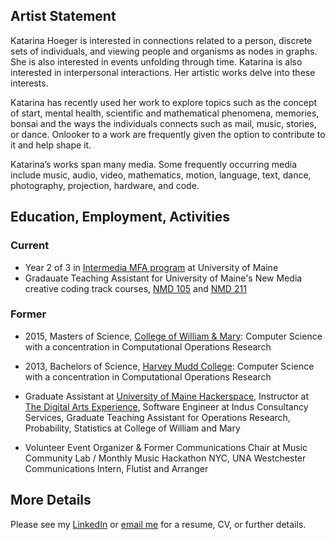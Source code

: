 ## Artist Statement
Katarina Hoeger is interested in connections related to a person, discrete sets of individuals, and viewing people and organisms as nodes in graphs. She is also interested in events unfolding through time. Katarina is also interested in interpersonal interactions. Her artistic works delve into these interests.

Katarina has recently used her work to explore topics such as the concept of start, mental health, scientific and mathematical phenomena, memories, bonsai and the ways the individuals connects such as mail, music, stories, or dance. Onlooker to a work are frequently given the option to contribute to it and help shape it.

Katarina’s works span many media. Some frequently occurring media include music, audio, video, mathematics, motion, language, text, dance, photography, projection, hardware, and code.
##  Education, Employment, Activities
### Current
- Year 2 of 3 in [Intermedia MFA program](https://intermedia.umaine.edu/mfa-program/) at University of Maine
- Gradauate Teaching Assistant for University of Maine's New Media creative coding track courses, [NMD 105](https://umaine.edu/newmedia/courses/#105) and [NMD 211](https://umaine.edu/newmedia/courses/#211)

### Former
- 2015, Masters of Science, [College of William & Mary](https://www.wm.edu/as/mathematics/graduate/cor/index.php): Computer Science with a concentration in Computational Operations Research
- 2013, Bachelors of Science, [Harvey Mudd College](https://www.hmc.edu/mathematics/): Computer Science with a concentration in Computational Operations Research

- Graduate Assistant at [University of Maine Hackerspace](https://umaine.edu/hackerspace/), Instructor at [The Digital Arts Experience](https://www.thedae.com/), Software Engineer at Indus Consultancy Services, Graduate Teaching Assistant for Operations Research, Probability, Statistics at College of William and Mary

- Volunteer Event Organizer & Former Communications Chair at Music Community Lab / Monthly Music Hackathon NYC, UNA Westchester Communications Intern, Flutist and Arranger

## More Details
Please see my [LinkedIn](https://www.linkedin.com/in/katarinahoeger/) or [email me](mailto:katarina@katarinahoeger.com) for a resume, CV, or further details.
